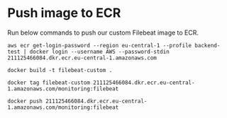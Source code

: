 # Push image to ECR
Run below commands to push our custom Filebeat image to ECR.
```
aws ecr get-login-password --region eu-central-1 --profile backend-test | docker login --username AWS --password-stdin 211125466084.dkr.ecr.eu-central-1.amazonaws.com
```

```
docker build -t filebeat-custom .
```

```
docker tag filebeat-custom 211125466084.dkr.ecr.eu-central-1.amazonaws.com/monitoring:filebeat
```

```
docker push 211125466084.dkr.ecr.eu-central-1.amazonaws.com/monitoring:filebeat
```